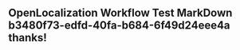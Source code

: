 <properties
ms.topic="hero-topic"
ms.test1="hero-topic"
ms.test2="test"/>

## OpenLocalization Workflow Test MarkDown b3480f73-edfd-40fa-b684-6f49d24eee4a thanks!
